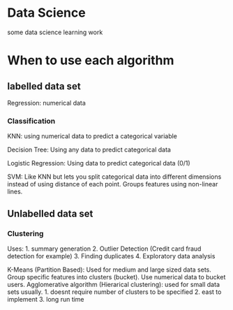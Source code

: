 # Data Science

some data science learning work

# When to use each algorithm

## labelled data set

Regression: numerical data

### Classification

KNN: using numerical data to predict a categorical variable

Decision Tree: Using any data to predict categorical data

Logistic Regression: Using data to predict categorical data (0/1)

SVM: Like KNN but lets you split categorical data into different dimensions
     instead of using distance of each point. Groups features using non-linear
     lines.

## Unlabelled data set

### Clustering
Uses: 1. summary generation
      2. Outlier Detection (Credit card fraud detection for example)
      3. Finding duplicates
      4. Exploratory data analysis

K-Means (Partition Based): Used for medium and large sized data sets. Group
        specific features into clusters (bucket). Use numerical data to bucket
        users.
Agglomerative algorithm (Hierarical clustering): used for small data sets usually.
        1. doesnt require number of clusters to be specified
        2. east to implement
        3. long run time
